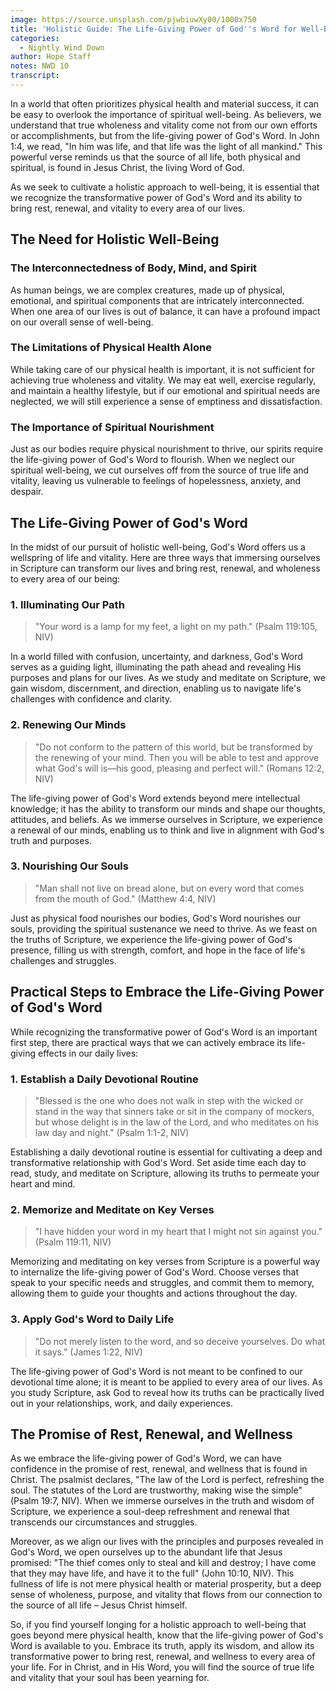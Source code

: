 ```yaml
---
image: https://source.unsplash.com/pjwbiuwXy00/1000x750
title: 'Holistic Guide: The Life-Giving Power of God''s Word for Well-Being'
categories:
  - Nightly Wind Down
author: Hope Staff
notes: NWD 10
transcript:
---
```

In a world that often prioritizes physical health and material success, it can be easy to overlook the importance of spiritual well-being. As believers, we understand that true wholeness and vitality come not from our own efforts or accomplishments, but from the life-giving power of God's Word. In John 1:4, we read, "In him was life, and that life was the light of all mankind." This powerful verse reminds us that the source of all life, both physical and spiritual, is found in Jesus Christ, the living Word of God.

As we seek to cultivate a holistic approach to well-being, it is essential that we recognize the transformative power of God's Word and its ability to bring rest, renewal, and vitality to every area of our lives.

## The Need for Holistic Well-Being

### The Interconnectedness of Body, Mind, and Spirit

As human beings, we are complex creatures, made up of physical, emotional, and spiritual components that are intricately interconnected. When one area of our lives is out of balance, it can have a profound impact on our overall sense of well-being.

### The Limitations of Physical Health Alone

While taking care of our physical health is important, it is not sufficient for achieving true wholeness and vitality. We may eat well, exercise regularly, and maintain a healthy lifestyle, but if our emotional and spiritual needs are neglected, we will still experience a sense of emptiness and dissatisfaction.

### The Importance of Spiritual Nourishment

Just as our bodies require physical nourishment to thrive, our spirits require the life-giving power of God's Word to flourish. When we neglect our spiritual well-being, we cut ourselves off from the source of true life and vitality, leaving us vulnerable to feelings of hopelessness, anxiety, and despair.

## The Life-Giving Power of God's Word

In the midst of our pursuit of holistic well-being, God's Word offers us a wellspring of life and vitality. Here are three ways that immersing ourselves in Scripture can transform our lives and bring rest, renewal, and wholeness to every area of our being:

### 1\. Illuminating Our Path

> "Your word is a lamp for my feet, a light on my path." (Psalm 119:105, NIV)

In a world filled with confusion, uncertainty, and darkness, God's Word serves as a guiding light, illuminating the path ahead and revealing His purposes and plans for our lives. As we study and meditate on Scripture, we gain wisdom, discernment, and direction, enabling us to navigate life's challenges with confidence and clarity.

### 2\. Renewing Our Minds

> "Do not conform to the pattern of this world, but be transformed by the renewing of your mind. Then you will be able to test and approve what God's will is—his good, pleasing and perfect will." (Romans 12:2, NIV)

The life-giving power of God's Word extends beyond mere intellectual knowledge; it has the ability to transform our minds and shape our thoughts, attitudes, and beliefs. As we immerse ourselves in Scripture, we experience a renewal of our minds, enabling us to think and live in alignment with God's truth and purposes.

### 3\. Nourishing Our Souls

> "Man shall not live on bread alone, but on every word that comes from the mouth of God." (Matthew 4:4, NIV)

Just as physical food nourishes our bodies, God's Word nourishes our souls, providing the spiritual sustenance we need to thrive. As we feast on the truths of Scripture, we experience the life-giving power of God's presence, filling us with strength, comfort, and hope in the face of life's challenges and struggles.

## Practical Steps to Embrace the Life-Giving Power of God's Word

While recognizing the transformative power of God's Word is an important first step, there are practical ways that we can actively embrace its life-giving effects in our daily lives:

### 1\. Establish a Daily Devotional Routine

> "Blessed is the one who does not walk in step with the wicked or stand in the way that sinners take or sit in the company of mockers, but whose delight is in the law of the Lord, and who meditates on his law day and night." (Psalm 1:1-2, NIV)

Establishing a daily devotional routine is essential for cultivating a deep and transformative relationship with God's Word. Set aside time each day to read, study, and meditate on Scripture, allowing its truths to permeate your heart and mind.

### 2\. Memorize and Meditate on Key Verses

> "I have hidden your word in my heart that I might not sin against you." (Psalm 119:11, NIV)

Memorizing and meditating on key verses from Scripture is a powerful way to internalize the life-giving power of God's Word. Choose verses that speak to your specific needs and struggles, and commit them to memory, allowing them to guide your thoughts and actions throughout the day.

### 3\. Apply God's Word to Daily Life

> "Do not merely listen to the word, and so deceive yourselves. Do what it says." (James 1:22, NIV)

The life-giving power of God's Word is not meant to be confined to our devotional time alone; it is meant to be applied to every area of our lives. As you study Scripture, ask God to reveal how its truths can be practically lived out in your relationships, work, and daily experiences.

## The Promise of Rest, Renewal, and Wellness

As we embrace the life-giving power of God's Word, we can have confidence in the promise of rest, renewal, and wellness that is found in Christ. The psalmist declares, "The law of the Lord is perfect, refreshing the soul. The statutes of the Lord are trustworthy, making wise the simple" (Psalm 19:7, NIV). When we immerse ourselves in the truth and wisdom of Scripture, we experience a soul-deep refreshment and renewal that transcends our circumstances and struggles.

Moreover, as we align our lives with the principles and purposes revealed in God's Word, we open ourselves up to the abundant life that Jesus promised: "The thief comes only to steal and kill and destroy; I have come that they may have life, and have it to the full" (John 10:10, NIV). This fullness of life is not mere physical health or material prosperity, but a deep sense of wholeness, purpose, and vitality that flows from our connection to the source of all life – Jesus Christ himself.

So, if you find yourself longing for a holistic approach to well-being that goes beyond mere physical health, know that the life-giving power of God's Word is available to you. Embrace its truth, apply its wisdom, and allow its transformative power to bring rest, renewal, and wellness to every area of your life. For in Christ, and in His Word, you will find the source of true life and vitality that your soul has been yearning for.